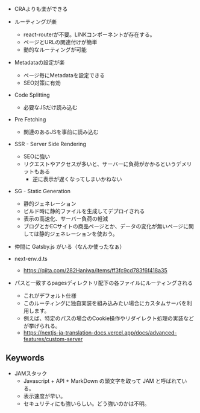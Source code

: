 


- CRAよりも楽ができる

- ルーティングが楽
  - react-routerが不要。LINKコンポーネントが存在する。
  - ページとURLの関連付けが簡単
  - 動的なルーティングが可能

- Metadataの設定が楽
  - ページ毎にMetadataを設定できる
  - SEO対策に有効

- Code Splitting
  - 必要なJSだけ読み込む

- Pre Fetching
  - 関連のあるJSを事前に読み込む

- SSR - Server Side Rendering
  - SEOに強い
  - リクエストやアクセスが多いと、サーバーに負荷がかかるというデメリットもある
    - 逆に表示が遅くなってしまいかねない

- SG - Static Generation
  - 静的ジェネレーション
  - ビルド時に静的ファイルを生成してデプロイされる
  - 表示の高速化、サーバー負荷の軽減
  - ブログとかECサイトの商品ページとか、データの変化が無いページに関しては静的ジェネレーションを使おう。

- 仲間に Gatsby.js がいる（なんか使ったなぁ）

- next-env.d.ts
  - https://qiita.com/282Haniwa/items/ff3fc9cd783f6f418a35

- パスと一致するpagesディレクトリ配下の各ファイルにルーティングされる
  - これがデフォルト仕様
  - このルーティングに独自実装を組み込みたい場合にカスタムサーバを利用します。
  - 例えば、特定のパスの場合のCookie操作やリダイレクト処理の実装などが挙げられる。
  - https://nextjs-ja-translation-docs.vercel.app/docs/advanced-features/custom-server



## Keywords


- JAMスタック
  - Javascript + API + MarkDown の頭文字を取って JAM と呼ばれている。
  - 表示速度が早い。
  - セキュリティにも強いらしい。どう強いのかは不明。

